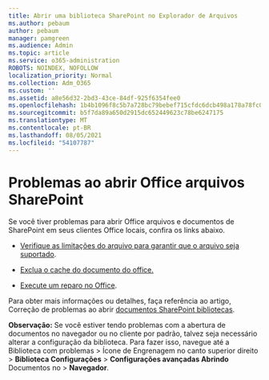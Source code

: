 ```yaml
---
title: Abrir uma biblioteca SharePoint no Explorador de Arquivos
ms.author: pebaum
author: pebaum
manager: pamgreen
ms.audience: Admin
ms.topic: article
ms.service: o365-administration
ROBOTS: NOINDEX, NOFOLLOW
localization_priority: Normal
ms.collection: Adm_O365
ms.custom: ''
ms.assetid: a8e56d32-2bd3-43ce-84df-925f6354fee0
ms.openlocfilehash: 1b4b1096f8c5b7a728bc79bebef715cfdc6dcb498a178a78fc0e0fff0faa5585
ms.sourcegitcommit: b5f7da89a650d2915dc652449623c78be6247175
ms.translationtype: MT
ms.contentlocale: pt-BR
ms.lasthandoff: 08/05/2021
ms.locfileid: "54107787"
---
```

# <a name="problems-opening-office-files-from-sharepoint"></a>Problemas ao abrir Office arquivos SharePoint

Se você tiver problemas para abrir Office arquivos e documentos de SharePoint em seus clientes Office locais, confira os links abaixo. 

- [Verifique as limitações do arquivo para garantir que o arquivo seja suportado](https://support.office.com/article/Invalid-file-names-and-file-types-in-OneDrive-OneDrive-for-Business-and-SharePoint-64883a5d-228e-48f5-b3d2-eb39e07630fa).

- [Exclua o cache do documento do office.](https://support.office.com/article/Delete-your-Office-Document-Cache-b1d3765e-d71b-4bb8-99ca-acd22c42995d)

- [Execute um reparo no Office](https://support.office.com/Article/Repair-an-Office-application-7821d4b6-7c1d-4205-aa0e-a6b40c5bb88b).

Para obter mais informações ou detalhes, faça referência ao artigo, Correção de problemas ao abrir [documentos SharePoint bibliotecas](https://support.office.com/article/Fix-problems-opening-documents-in-SharePoint-libraries-31329FA1-4AD0-47FC-95D8-BB0C5B12A536).

**Observação:** Se você estiver tendo problemas com a abertura de documentos no navegador ou no cliente por padrão, talvez seja necessário alterar a configuração da biblioteca. Para fazer isso, navegue até a Biblioteca com problemas > Ícone de Engrenagem no canto superior direito > **Biblioteca Configurações**  >   **Configurações avançadas Abrindo** Documentos no  >  **Navegador**.

